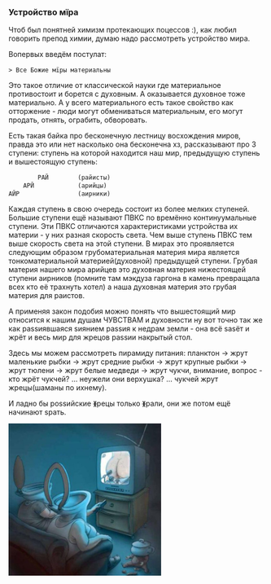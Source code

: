 ### Устройство мïра


Чтоб был понятней химизм протекающих поцессов :), как любил говорить препод химии, думаю надо рассмотреть устройство мира.

Вопервых введём постулат:

 	> Все Божие мïры материальны

Это такое отличие от классической науки где материальное противостоит и борется с духовным. А оказывается духовное тоже материально.
А у всего материального есть такое свойство как отторжение - люди могут обмениваться материальным, его могут продать, отнять, ограбить, обворовать.

Есть такая байка про бесконечную лестницу восхождения миров, правда это или нет насколько она бесконечна хз, рассказывают про 3 ступени: ступень на которой находится наш мир, предыдущую ступень и вышестоящую ступень:

```
		РАЙ        (райисты)
	АРЙ            (арийцы) 
АЙР                (аирники)
```

Каждая ступень в свою очередь состоит из более мелких ступеней. Большие ступени ещё называют ПВКС по времённо континуумальные ступени.
Эти ПВКС отличаются характеристиками устройства их материи - у них разная скорость света. Чем выше ступень ПВКС тем выше скорость света на этой ступени. В мирах это проявляется следующим образом грубоматериальная материя мира является тонкоматериальной материей(духовной) предыдущей ступени.
Грубая материя нашего мира арийцев это духовная материя нижестоящей ступени аирников (помните там мэкдуза гаргона в камень превращала всех кто её трахнуть хотел) а наша духовная материя это грубая материя для раистов.

А применяя закон подобия можно понять что вышестоящий мир относится к нашим душам ЧУВСТВАМ и духовности ну вот точно так же как раssиявшаяся sиянием раssия к недрам земли - она всё sasёт и жрёт и весь мир для жрецов раssии накрытый стол. 

Здесь мы можем рассмотреть пирамиду питания: планктон -> жрут маленькие рыбки -> жрут средние рыбки -> жрут крупные рыбки -> жрут тюлени -> жрут белые медведи -> жрут чукчи, внимание, вопрос - кто жрёт чукчей? ... неужели они верхушка? ... чукчей жрут жрецы(шаманы по ихнему).

И ладно бы роssийские ᚕрецы только ᚕрали, они же потом ещё начинают sрать.


<img src="img/tv.jpg"  width="300"> 
